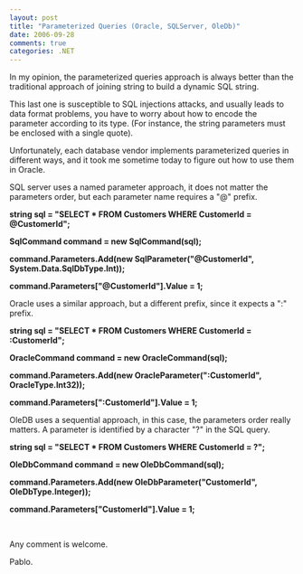 ```yaml
---
layout: post
title: "Parameterized Queries (Oracle, SQLServer, OleDb)"
date: 2006-09-28
comments: true
categories: .NET
---
```


In my opinion, the parameterized queries approach is always better than
the traditional approach of joining string to build a dynamic SQL
string.

This last one is susceptible to SQL injections attacks, and usually
leads to data format problems, you have to worry about how to encode the
parameter according to its type. (For instance, the string parameters
must be enclosed with a single quote).

Unfortunately, each database vendor implements parameterized queries in
different ways, and it took me sometime today to figure out how to
use them in Oracle.

SQL server uses a named parameter approach, it does not matter the
parameters order, but each parameter name requires a "@" prefix.

**string sql = "SELECT \* FROM Customers WHERE CustomerId =
@CustomerId";**

**SqlCommand command = new SqlCommand(sql);**

**command.Parameters.Add(new SqlParameter("@CustomerId",
System.Data.SqlDbType.Int));**

**command.Parameters["@CustomerId"].Value = 1;**

Oracle uses a similar approach, but a different prefix, since it expects
a ":" prefix.

**string sql = "SELECT \* FROM Customers WHERE CustomerId =
:CustomerId";**

**OracleCommand command = new OracleCommand(sql);**

**command.Parameters.Add(new OracleParameter(":CustomerId",
OracleType.Int32));**

**command.Parameters[":CustomerId"].Value = 1;**

OleDB uses a sequential approach, in this case, the parameters
order really matters. A parameter is identified by a character "?" in
the SQL query.

**string sql = "SELECT \* FROM Customers WHERE CustomerId = ?";**

**OleDbCommand command = new OleDbCommand(sql);**

**command.Parameters.Add(new OleDbParameter("CustomerId",
OleDbType.Integer));**

**command.Parameters["CustomerId"].Value = 1;**

 

Any comment is welcome.

Pablo. 

